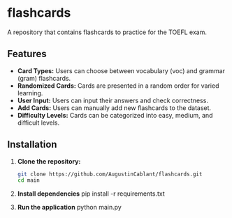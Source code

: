 # flashcards
A repository that contains flashcards to practice for the TOEFL exam.

## Features

- **Card Types:** Users can choose between vocabulary (voc) and grammar (gram) flashcards.
- **Randomized Cards:** Cards are presented in a random order for varied learning.
- **User Input:** Users can input their answers and check correctness.
- **Add Cards:** Users can manually add new flashcards to the dataset.
- **Difficulty Levels:** Cards can be categorized into easy, medium, and difficult levels.

## Installation

1. **Clone the repository:**
   ```bash
   git clone https://github.com/AugustinCablant/flashcards.git
   cd main

2. **Install dependencies**
   pip install -r requirements.txt

3. **Run the application**
   python main.py
